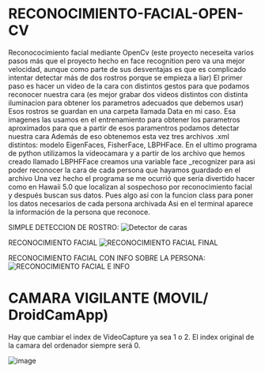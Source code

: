 # RECONOCIMIENTO-FACIAL-OPEN-CV
Reconococimiento facial mediante OpenCv (este proyecto neceseita varios pasos más que el proyecto hecho en face recognition pero va una mejor velocidad, aunque como parte de sus desventajas es que es complicado intentar detectar más de dos rostros porque se empieza a liar)
El primer paso es hacer un video de la cara con distintos gestos para que podamos reconocer nuestra cara (es mejor grabar dos videos distintos con distinta iluminacion para obtener los parametros adecuados que debemos usar)
Esos rostros se guardan en una carpeta llamada Data en mi caso. Esa imagenes las usamos en el entrenamiento para obtener los parametros aproximados para que a partir de esos paramentros podamos detectar nuestra cara
Además de eso obtenemos esta vez tres archivos .xml distintos: modelo EigenFaces, FisherFace, LBPHFace.
En el ultimo programa de python utilizamos la videocamara y a partir de los archivo que hemos creado llamado LBPHFFace creamos una variable face _recognizer para asi poder reconocer la cara de cada persona que hayamos guardado en el archivo
Una vez hecho el programa se me ocurrió que sería divertido hacer como en Hawaii 5.0 que localizan al sospechoso por reconocimiento facial y después buscan sus datos. Pues algo asi con la funcion class para poner los datos necesarios de cada persona archivada
Asi en el terminal aparece la información de la persona que reconoce.

SIMPLE DETECCION DE ROSTRO:
![Detector de caras](https://user-images.githubusercontent.com/111430658/187043030-d54b3e03-174a-4481-a9ea-00a141f1086e.PNG)

RECONOCIMIENTO FACIAL
![RECONOCIMIENTO FACIAL FINAL](https://user-images.githubusercontent.com/111430658/187043036-eddf4bb1-0be7-4b06-9a98-7e2152f7c9a0.PNG)

RECONOCIMIENTO FACIAL CON INFO SOBRE LA PERSONA:
![RECONOCIMIENTO FACIAL E INFO](https://user-images.githubusercontent.com/111430658/187043034-460afc59-02a9-40c7-b489-3c170023b405.PNG)

# CAMARA VIGILANTE (MOVIL/ DroidCamApp)
Hay que cambiar el index de VideoCapture ya sea 1 o 2. El index original de la camara del ordenador siempre será 0.

![image](https://user-images.githubusercontent.com/111430658/187084009-65495a5d-879d-4a86-b330-125d23054211.png)
